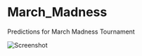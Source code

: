 # March_Madness
Predictions for March Madness Tournament

![Screenshot](https://github.com/mdenko/March_Madness/tree/main/march_madness_2021/outputs/bracket_results.png?raw=true)
